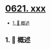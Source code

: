# [0621. xxx](https://github.com/Tdahuyou/TNotes.leetcode/tree/main/notes/0621.%20xxx)

<!-- region:toc -->

- [1. 📝 概述](#1--概述)

<!-- endregion:toc -->

## 1. 📝 概述
